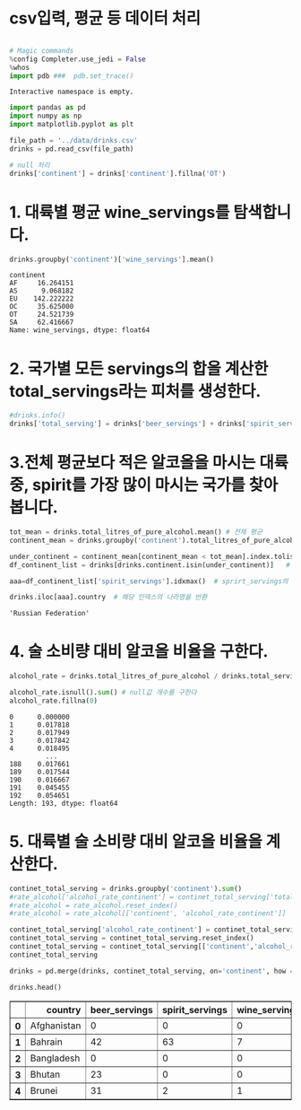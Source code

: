 
# csv입력, 평균 등 데이터 처리

```python

# Magic commands
%config Completer.use_jedi = False
%whos
import pdb ###  pdb.set_trace()
```

    Interactive namespace is empty.
    


```python
import pandas as pd
import numpy as np
import matplotlib.pyplot as plt

file_path = '../data/drinks.csv'
drinks = pd.read_csv(file_path)

# null 처리
drinks['continent'] = drinks['continent'].fillna('OT')
```


# 1. 대륙별 평균 wine_servings를 탐색합니다.

```python
drinks.groupby('continent')['wine_servings'].mean()
```




    continent
    AF     16.264151
    AS      9.068182
    EU    142.222222
    OC     35.625000
    OT     24.521739
    SA     62.416667
    Name: wine_servings, dtype: float64




# 2. 국가별 모든 servings의 합을 계산한 total_servings라는 피처를 생성한다.
```python
#drinks.info()
drinks['total_serving'] = drinks['beer_servings'] + drinks['spirit_servings']+ drinks['wine_servings']
```



# 3.전체 평균보다 적은 알코올을 마시는 대륙 중, spirit를 가장 많이 마시는 국가를 찾아봅니다.
```python
tot_mean = drinks.total_litres_of_pure_alcohol.mean() # 전체 평균
continent_mean = drinks.groupby('continent').total_litres_of_pure_alcohol.mean() #대륙별 알코올 평균

under_continent = continent_mean[continent_mean < tot_mean].index.tolist() # 전체평균보다 적은 대륙 
df_continent_list = drinks[drinks.continent.isin(under_continent)]   # isin은 해당 내용이 포함된 df를 반환

aaa=df_continent_list['spirit_servings'].idxmax()  # sprirt_servings의 제일큰 인덱스 반환

drinks.iloc[aaa].country  # 해당 인덱스의 나라명을 반환
```




    'Russian Federation'


# 4. 술 소비량 대비 알코올 비율을 구한다.
```python
alcohol_rate = drinks.total_litres_of_pure_alcohol / drinks.total_serving

alcohol_rate.isnull().sum() # null값 개수를 구한다
alcohol_rate.fillna(0)
```




    0      0.000000
    1      0.017818
    2      0.017949
    3      0.017842
    4      0.018495
             ...   
    188    0.017661
    189    0.017544
    190    0.016667
    191    0.045455
    192    0.054651
    Length: 193, dtype: float64


# 5. 대륙별 술 소비량 대비 알코올 비율을 계산한다.

```python
continet_total_serving = drinks.groupby('continent').sum()
#rate_alcohol['alcohol_rate_continent'] = continet_total_serving['total_litres_of_pure_alcohol'] / continet_total_serving['total_serving']
#rate_alcohol = rate_alcohol.reset_index()
#rate_alcohol = rate_alcohol[['continent', 'alcohol_rate_continent']]

continet_total_serving['alcohol_rate_continent'] = continet_total_serving['total_litres_of_pure_alcohol'] / continet_total_serving['total_serving']
continet_total_serving = continet_total_serving.reset_index()
continet_total_serving = continet_total_serving[['continent','alcohol_rate_continent']]  # 특정 컬럼만 추출하여 저장
continet_total_serving

drinks = pd.merge(drinks, continet_total_serving, on='continent', how = 'outer')   # 기존 df에 신규 컬럼 추가하여 데이터 

drinks.head()
```




<div>
<style scoped>
    .dataframe tbody tr th:only-of-type {
        vertical-align: middle;
    }

    .dataframe tbody tr th {
        vertical-align: top;
    }

    .dataframe thead th {
        text-align: right;
    }
</style>
<table border="1" class="dataframe">
  <thead>
    <tr style="text-align: right;">
      <th></th>
      <th>country</th>
      <th>beer_servings</th>
      <th>spirit_servings</th>
      <th>wine_servings</th>
      <th>total_litres_of_pure_alcohol</th>
      <th>continent</th>
      <th>total_serving</th>
      <th>alcohol_rate_continent</th>
    </tr>
  </thead>
  <tbody>
    <tr>
      <th>0</th>
      <td>Afghanistan</td>
      <td>0</td>
      <td>0</td>
      <td>0</td>
      <td>0.0</td>
      <td>AS</td>
      <td>0</td>
      <td>0.020293</td>
    </tr>
    <tr>
      <th>1</th>
      <td>Bahrain</td>
      <td>42</td>
      <td>63</td>
      <td>7</td>
      <td>2.0</td>
      <td>AS</td>
      <td>112</td>
      <td>0.020293</td>
    </tr>
    <tr>
      <th>2</th>
      <td>Bangladesh</td>
      <td>0</td>
      <td>0</td>
      <td>0</td>
      <td>0.0</td>
      <td>AS</td>
      <td>0</td>
      <td>0.020293</td>
    </tr>
    <tr>
      <th>3</th>
      <td>Bhutan</td>
      <td>23</td>
      <td>0</td>
      <td>0</td>
      <td>0.4</td>
      <td>AS</td>
      <td>23</td>
      <td>0.020293</td>
    </tr>
    <tr>
      <th>4</th>
      <td>Brunei</td>
      <td>31</td>
      <td>2</td>
      <td>1</td>
      <td>0.6</td>
      <td>AS</td>
      <td>34</td>
      <td>0.020293</td>
    </tr>
  </tbody>
</table>
</div>


